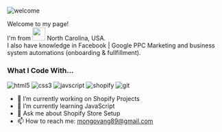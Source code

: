 ![welcome](https://user-images.githubusercontent.com/113627753/190551273-97092c37-f0bb-4107-98db-c91708f9de8f.png)

<p> Welcome to my page! <br> I'm from <img src="https://emojipedia-us.s3.dualstack.us-west-1.amazonaws.com/thumbs/240/emojipedia/132/flag-for-north-carolina-usnc_1f3f4-e0075-e0073-e006e-e0063-e007f.png" width="30"/> North Carolina, USA. <br> I also have knowledge in Facebook | Google PPC Marketing and business system automations (onboarding & fullfillment).
  
  <h3>What I Code With...</h3>
    <p>
    <img alt="html5" src="https://img.shields.io/badge/-HTML5-important?style=flat&logo=html5&logoColor=white"/>
    <img alt="css3" src="https://img.shields.io/badge/-CSS3-blue?style=flat&logo=css3&logoColor=white"/>
    <img alt="javscript" src="https://img.shields.io/badge/-JavaScript-ff69b4?style=flat&logo=javascript&logoColor=white"/>
    <img alt="shopify" src="https://img.shields.io/badge/-Shopify-brightgreen?style=flat&logo=shopify&logoColor=white"/>
    <img alt="git" src="https://img.shields.io/badge/-Git-blueviolet?style=flat&logo=git&logoColor=white" />

- 🔭 I’m currently working on Shopify Projects
- 🌱 I’m currently learning JavaScript
- 💬 Ask me about Shopify Store Setup
- 📫 How to reach me: mongovang89@gmail.com
